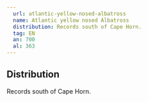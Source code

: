 ```yaml
---
  url: atlantic-yellow-nosed-albatross
  name: Atlantic yellow nosed Albatross
  distribution: Records south of Cape Horn.
  tag: EN
  an: 700
  al: 363
---
```


## Distribution

Records south of Cape Horn.
